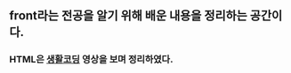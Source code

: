 <h2>front라는 전공을 알기 위해 배운 내용을 정리하는 공간이다.</h2>
<h3>HTML은 <a href="https://www.youtube.com/playlist?list=PLuHgQVnccGMDUzDDCKW-pCZQY-MMCX5yB">생활코딩</a> 영상을 보며 정리하였다.</h3>

